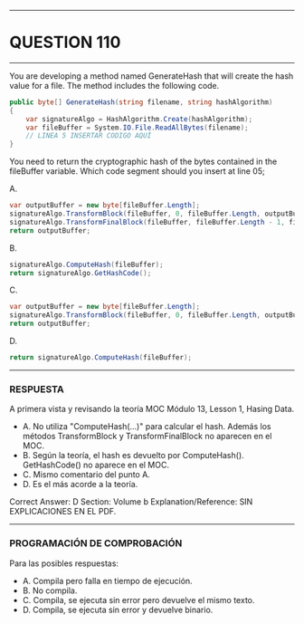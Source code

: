 ------

# QUESTION 110

------

You are developing a method named GenerateHash that will create the hash value for a file. The method
includes the following code. 

```c#
public byte[] GenerateHash(string filename, string hashAlgorithm)
{
	var signatureAlgo = HashAlgorithm.Create(hashAlgorithm);
    var fileBuffer = System.IO.File.ReadAllBytes(filename);
    // LINEA 5 INSERTAR CODIGO AQUÍ
}
```

You need to return the cryptographic hash of the bytes contained in the fileBuffer variable.
Which code segment should you insert at line 05;

A. 

```c#
var outputBuffer = new byte[fileBuffer.Length];
signatureAlgo.TransformBlock(fileBuffer, 0, fileBuffer.Length, outputBuffer, 0);
signatureAlgo.TransformFinalBlock(fileBuffer, fileBuffer.Length - 1, fileBuffer.Length);
return outputBuffer;
```

B. 

```c#
signatureAlgo.ComputeHash(fileBuffer);
return signatureAlgo.GetHashCode();
```

C. 

```c#
var outputBuffer = new byte[fileBuffer.Length];
signatureAlgo.TransformBlock(fileBuffer, 0, fileBuffer.Length, outputBuffer, 0);
return outputBuffer;
```

D. 

```c#
return signatureAlgo.ComputeHash(fileBuffer);
```





------

### RESPUESTA



A primera vista y revisando la teoría MOC Módulo 13, Lesson 1, Hasing Data.

* A. No utiliza "ComputeHash(...)" para calcular el hash. Además los métodos TransformBlock y TransformFinalBlock no aparecen en el MOC.
* B. Según la teoría, el hash es devuelto por ComputeHash(). GetHashCode() no aparece en el MOC.
* C. Mismo comentario del punto A.
* D. Es el más acorde a la teoría. 

Correct Answer: D
Section: Volume b
Explanation/Reference: SIN EXPLICACIONES EN EL PDF.

------

### PROGRAMACIÓN DE COMPROBACIÓN

Para las posibles respuestas:

* A. Compila pero falla en tiempo de ejecución.
* B. No compila.
* C. Compila, se ejecuta sin error pero devuelve el mismo texto.
* D. Compila, se ejecuta sin error y devuelve binario.





















